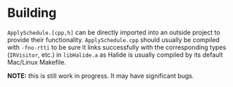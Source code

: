 # Building
`ApplySchedule.[cpp,h]` can be directly imported into an outside project to provide their functionality. `ApplySchedule.cpp` should usually be compiled with `-fno-rtti` to be sure it links successfully with the corresponding types (`IRVisitor`, etc.) in `libHalide.a` as Halide is usually compiled by its default Mac/Linux Makefile.

**NOTE:** this is still work in progress. It may have significant bugs.